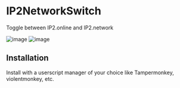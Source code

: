 # IP2NetworkSwitch
Toggle between IP2.online and IP2.network

![image](https://github.com/splatert/IP2NetworkSwitch/assets/82643571/569db832-92f6-43c6-8bb8-6b0919d6c76e)
![image](https://github.com/splatert/IP2NetworkSwitch/assets/82643571/b8ea7913-ffbe-41ac-832a-6a0737934679)


## Installation
Install with a userscript manager of your choice like Tampermonkey, violentmonkey, etc.
